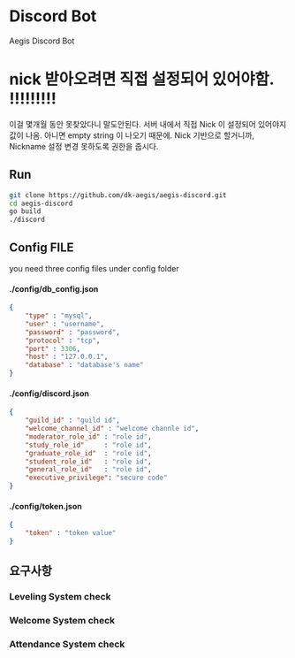 # Discord Bot 
Aegis Discord Bot

# nick 받아오려면 직접 설정되어 있어야함. !!!!!!!!! 
이걸 몇개월 동안 못찾았다니 말도안된다. 서버 내에서 직접 Nick 이 설정되어 있어야지 값이 나옴. 아니면 empty string 이 나오기 때문에.
Nick 기반으로 할거니까, Nickname 설정 변경 못하도록 권한을 줍시다.


## Run
```BASH
git clone https://github.com/dk-aegis/aegis-discord.git
cd aegis-discord
go build 
./discord
```

## Config FILE
you need three config files under config folder
#### ./config/db_config.json
```json
{
    "type" : "mysql",
    "user" : "username",
    "password" : "password",
    "protocol" : "tcp",
    "port" : 3306,
    "host" : "127.0.0.1",
    "database" : "database's name"
}
```

#### ./config/discord.json
```json
{
    "guild_id" : "guild id",
    "welcome_channel_id" : "welcome channle id",
    "moderator_role_id" : "role id",
	"study_role_id"     : "role id",
	"graduate_role_id"  : "role id",
	"student_role_id"   : "role id",
    "general_role_id"   : "role id",
    "executive_privilege": "secure code"
}
```

#### ./config/token.json
```json
{
    "token" : "token value"
}
```

## 요구사항 
### Leveling System   check

### Welcome System    check

### Attendance System check